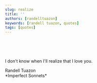 ```yaml
---
slug: realize
title: ''
authors: [randelltuazon]
keywords: [randell tuazon, quotes]
tags: [quotes]
---
```


<br/><br/><br/>

I don't know when I'll realize that I love you.  

<footer>
  <div class="text-xs mt-2 text-stone-500">Randell Tuazon</div>
  <div class="text-xs mt-2 text-stone-500">*Imperfect Sonnets*</div>
</footer>

